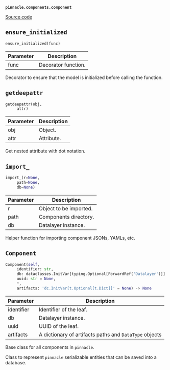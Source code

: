 **`pinnacle.components.component`** 

[Source code](https://github.com/pinnacle/pinnacle/blob/main/pinnacle.components/component.py)

## `ensure_initialized` 

```python
ensure_initialized(func)
```
| Parameter | Description |
|-----------|-------------|
| func | Decorator function. |

Decorator to ensure that the model is initialized before calling the function.

## `getdeepattr` 

```python
getdeepattr(obj,
     attr)
```
| Parameter | Description |
|-----------|-------------|
| obj | Object. |
| attr | Attribute. |

Get nested attribute with dot notation.

## `import_` 

```python
import_(r=None,
     path=None,
     db=None)
```
| Parameter | Description |
|-----------|-------------|
| r | Object to be imported. |
| path | Components directory. |
| db | Datalayer instance. |

Helper function for importing component JSONs, YAMLs, etc.

## `Component` 

```python
Component(self,
     identifier: str,
     db: dataclasses.InitVar[typing.Optional[ForwardRef('Datalayer')]] = None,
     uuid: str = None,
     *,
     artifacts: 'dc.InitVar[t.Optional[t.Dict]]' = None) -> None
```
| Parameter | Description |
|-----------|-------------|
| identifier | Identifier of the leaf. |
| db | Datalayer instance. |
| uuid | UUID of the leaf. |
| artifacts | A dictionary of artifacts paths and `DataType` objects |

Base class for all components in `pinnacle`.

Class to represent `pinnacle` serializable entities
that can be saved into a database.

